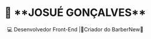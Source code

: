<h1 align="center">🚀 **JOSUÉ GONÇALVES**</h1>
<p align="center">
  💻 Desenvolvedor Front-End |💈Criador do BarberNew💈  
</p>

